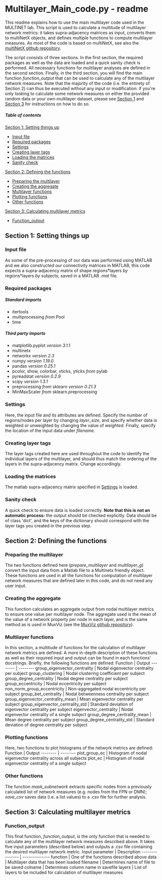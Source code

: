 # Multilayer_Main_code.py - readme
This readme explains how to use the main multilayer code used in the MULTINET lab. This script is used to calculate a multitude of multilayer network metrics: it takes supra-adjacency matrices as input, converts them to multiNetX objects, and defines multiple functions to compute multilayer measures. As most of the code is based on multiNetX, see also the [multiNetX github repository](https://github.com/nkoub/multinetx "multiNetX github repository").

The script consists of three sections. In the first section, the required packages as well as the data are loaded and a quick sanity check is performed. All necessary functions for multilayer analyses are defined in the second section. Finally, in the third section, you will find the main function *function_output* that can be used to calculate any of the multilayer network measures. Note that the majority of the code (i.e. the entirety of Section 2) can thus be executed without any input or modification: if you're only looking to calculate some network measures on  either the provided random data or your own multilayer dataset, please see [Section 1](#section-1:-setting-things-up "Goto Section 1") and [Section 3](#section-3:-calculating-multilayer-metrics") for instructions on how to do so.

##### Table of contents
[Section 1: Setting things up](#section-1-setting-things-up "Goto Section 1")
  * [Input file](#input-file "Goto Input file")  
  * [Required packages](#required-packages "Goto Required packages")  
  * [Settings](#settings "Goto Settings")  
  * [Creating layer tags](#creating-layer-tags "Goto Creating layer tags")  
  * [Loading the matrices](#loading-the-matrices "Goto Loading the matrices")  
  * [Sanity check](#sanity-check "Goto Sanity check")  

[Section 2: Defining the functions](#section-2-defining-the-functions "Goto Section 2")
  * [Preparing the multilayer](#preparing-the-multilayer "Goto Preparing the multilayer")  
  * [Creating the aggregate](#creating-the-aggregate "Goto Creating the aggregate")  
  * [Multilayer functions](#multilayer-functions "Goto Multilayer functions")  
  * [Plotting functions](#plotting-functions "Goto Plotting functions")  
  * [Other functions](#other-functions "Goto Other functions")  

[Section 3: Calculating multilayer metrics](#section-3-calculating-multilayer-metrics")
  * [Function_output](#function_output "Goto Function_output")  

## Section 1: Setting things up
### Input file
As some of the pre-processing of our data was performed using MATLAB and we also constructed our connectivity matrices in MATLAB, this code expects a supra-adjacency matrix of shape regions\*layers *by* regions\*layers *by* subjects, saved in a MATLAB _.mat_ file.

### Required packages
##### Standard imports
* itertools
* multiprocessing _from_ Pool
* time

##### Third party imports
* matplotlib.pyplot _version 3.1.1_
* multinetx
* networkx _version 2.3_
* numpy _version 1.19.0_
* pandas _version 0.25.1_
* pcolor, show, colorbar, xticks, yticks _from_ pylab
* pyreadstat _version 0.2.9_
* scipy _version 1.3.1_
* preprocessing _from_ sklearn _version 0.21.3_
* MinMaxScaler _from_ sklearn.preprocessing

### Settings
Here, the input file and its attributes are defined. 
Specify the number of regions/nodes per layer by changing *layer_size*, and specify whether data is weighted or unweighted by changing the value of *weighted*. Finally, specify the location of the input data under *filename*.

### Creating layer tags
The layer tags created here are used throughout the code to identify the individual layers of the multilayer, and should thus match the ordering of the layers in the supra-adjacency matrix. Change accordingly.

### Loading the matrices
The matlab supra-adjacency matrix specified in [Settings](#settings "Goto Settings") is loaded.

### Sanity check
A quick check to ensure data is loaded correctly. __Note that this is not an automatic process:__ the output should be checked explicitly. Data should be of class 'dict', and the keys of the dictionary should correspond with the layer tags you created in the previous step.

## Section 2: Defining the functions
### Preparing the multilayer
The two functions defined here (*prepare_multilayer* and *multilayer_g*) convert the input data from a Matlab file to a Multinetx friendly object. These functions are used in all the functions for computation of multilayer network measures that are defined later in this code, and do not need any user input.

### Creating the aggregate
This function calculates an aggregate output from nodal multilayer metrics to ensure one value per multilayer node. The aggregate used is the mean of the value of a network property per node in each layer, and is the same method as is used in MuxViz (see the [MuxViz github repository](https://github.com/manlius/muxViz "MuxViz github repository")).

### Multilayer functions
In this section, a multitude of functions for the calculation of multilayer network metrics are defined. A more in-depth description of these functions as well as their required input and output can be found in each functions' docstrings. Briefly, the following functions are defined:
Function | Output
-------- | --------
group_eigenvector_centrality | Nodal eigenvector centrality per subject
group_clustering | Nodal clustering coefficient per subject
group_degree_centrality | Nodal degree centrality per subject
group_eccentricity | Nodal eccentricity per subject
non_norm_group_eccentricity | Non-aggregated nodal eccentricity per subject
group_bet_centrality | Nodal betweenness centrality per subject
group_eigenvector_centrality_mean | Mean eigenvector centrality per subject
group_eigenvector_centrality_std | Standard deviation of eigenvector centrality per subject
eigenvector_centrality | Nodal eigenvector centrality of a single subject
group_degree_centrality_mean | Mean degree centrality per subject
group_degree_centrality_std | Standard deviation of degree centrality per subject

### Plotting functions
Here, two functions to plot histograms of the network metrics are defined:
Function | Output
-------- | --------
plot_group_ec | Histogram of nodal eigenvector centrality across all subjects
plot_ec | Histogram of nodal eigenvector centrality of a single subject

### Other functions
The function *mask_subnetwork* extracts specific nodes from a previously calculated list of network measures (e.g. nodes from the FPN or DMN); *save_csv* saves data (i.e. a list values) to a .csv file for further analysis.

## Section 3: Calculating multilayer metrics
### Function_output
This final function, *function_output*, is the only function that is needed to calculate any of the multilayer network measures described above. It takes five input parameters (described below) and outputs a .csv file containing the desired multilayer network metric.
Input parameter | Description
--------------- | --------------
function        | One of the functions described above
data            | Multilayer data that has been loaded
filename        | Determines name of file to be saved
colname		| Determines column name in savefile
layers		| List of layers to be included for calculation of multilayer measures

